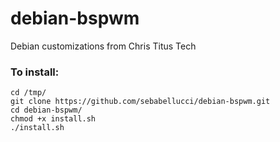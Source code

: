# debian-bspwm
Debian customizations from Chris Titus Tech

### To install:

```
cd /tmp/
git clone https://github.com/sebabellucci/debian-bspwm.git
cd debian-bspwm/
chmod +x install.sh
./install.sh 
```